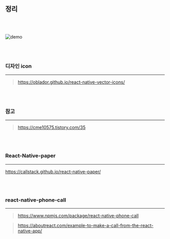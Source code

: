 ## 정리

<br>
<br>

![demo](https://user-images.githubusercontent.com/79133968/164586875-ba43585f-6ab6-4d79-93b6-1af41f5c2964.gif)

<br>
<br>

### 디자인 icon

---

> https://oblador.github.io/react-native-vector-icons/

<br />
<br />

### 참고

---

> https://cme10575.tistory.com/35

<br>
<br>

### React-Native-paper

---

https://callstack.github.io/react-native-paper/

<br>
<br>



### react-native-phone-call

---

> https://www.npmjs.com/package/react-native-phone-call

> https://aboutreact.com/example-to-make-a-call-from-the-react-native-app/
